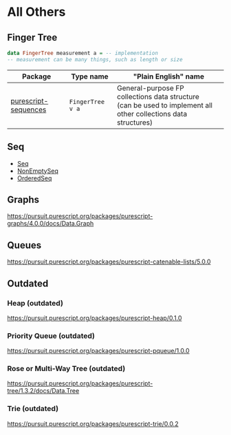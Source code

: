 # All Others

## Finger Tree

```purescript
data FingerTree measurement a = -- implementation
-- measurement can be many things, such as length or size
```

| Package | Type name | "Plain English" name |
| - | - | - |
| [purescript-sequences](https://pursuit.purescript.org/packages/purescript-sequences/1.0.3/docs/Data.FingerTree) | `FingerTree v a` | General-purpose FP collections data structure<br>(can be used to implement all other collections data structures)

## Seq

- [Seq](https://pursuit.purescript.org/packages/purescript-sequences/1.0.3/docs/Data.Sequence)
- [NonEmptySeq](https://pursuit.purescript.org/packages/purescript-sequences/1.0.3/docs/Data.Sequence.NonEmpty)
- [OrderedSeq](https://pursuit.purescript.org/packages/purescript-sequences/1.0.3/docs/Data.Sequence.Ordered)

## Graphs

https://pursuit.purescript.org/packages/purescript-graphs/4.0.0/docs/Data.Graph

## Queues

https://pursuit.purescript.org/packages/purescript-catenable-lists/5.0.0

## Outdated

### Heap (outdated)

https://pursuit.purescript.org/packages/purescript-heap/0.1.0

### Priority Queue (outdated)

https://pursuit.purescript.org/packages/purescript-pqueue/1.0.0

### Rose or Multi-Way Tree (outdated)

https://pursuit.purescript.org/packages/purescript-tree/1.3.2/docs/Data.Tree

### Trie (outdated)

https://pursuit.purescript.org/packages/purescript-trie/0.0.2

